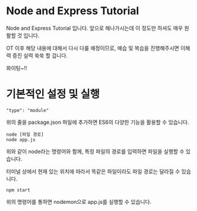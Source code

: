 # Node and Express Tutorial

 Node and Express Tutorial 입니다. 앞으로 해나가시는데 이 정도만 하셔도 매우 원활할 것 입니다.

OT 이후 해당 내용에 대해서 다시 다룰 예정이므로, 예습 및 복습을 진행해주시면 이해력 증진 실력 쑥쑥 할 겁니다.

화이팅~!!

# 기본적인 설정 및 실행
```
"type": "module"
```
위의 줄을 package.json 파일에 추가하면 ES6의 다양한 기능을 활용할 수 있습니다.

```
node [파일 경로]
node app.js
```
위와 같이 node라는 명령어와 함께, 특정 파일의 경로를 입력하면 파일을 실행할 수 있습니다.

터미널 상에서 현재 있는 위치에 따라서 똑같은 파일이라도 파일 경로는 달라질 수 있습니다.

```
npm start
```
위의 명령어를 통하면 nodemon으로 app.js를 실행할 수 있습니다.
